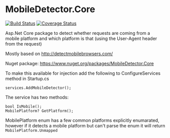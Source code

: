 # MobileDetector.Core
[![Build Status](https://travis-ci.org/breekmd/MobileDetector.Core.svg?branch=master)](https://travis-ci.org/breekmd/MobileDetector.Core)
[![Coverage Status](https://coveralls.io/repos/github/breekmd/MobileDetector.Core/badge.svg?branch=)](https://coveralls.io/github/breekmd/MobileDetector.Core?branch=)

Asp.Net Core package to detect whether requests are coming from a mobile platform and which platform is that (using the User-Agent header from the request)

Mostly based on http://detectmobilebrowsers.com/ 

Nuget package: https://www.nuget.org/packages/MobileDetector.Core

To make this available for injection add the following to ConfigureServices method in Startup.cs

```
services.AddMobileDetector();
```

The service has two methods:

```
bool IsMobile();
MobilePlatform? GetPlatform();
```

MobilePlatform enum has a few common platforms explicitly enumarated, however if it detects a mobile platform but can't parse the enum it will return ```MobilePlatform.Unmapped```
